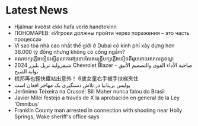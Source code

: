 # Latest News
-  Hjálmar kveðst ekki hafa verið handtekinn
-  ПОНОМАРЕВ: «Игроки должны пройти через поражения – это часть процесса»
-  Vì sao tòa nhà cao nhất thế giới ở Dubai có kinh phí xây dựng hơn 36.000 tỷ đồng nhưng không có cống ngầm?
-  គណបក្ស​ភ្លើង​ទៀន​​ស្នើ​តុលាការ​ឱ្យ​ដោះ​លែង​មន្ត្រី​បក្ស​ភ្លើង​ទៀន​ពីរ​រូប​​​​​ដោយ​ឥត​លក្ខខណ្ឌ
-  شيفرولية تريل بليزر 2024 Chevrolet Blazer صاحبة الأداء القوى والتصميم الأنيق - بوابة الصبح
-  梳邦再也輕快鐵站出意外！ 6歲女童右手被手扶梯夾住
-  پولیس بریتانیا در تلاش دستگیری یک مهاجر افغان است
-  Jerônimo Teixeira na Crusoé: Bill Maher nunca falou do Brasil
-  Javier Milei festejó a través de X la aprobación en general de la Ley ‘Ómnibus’
-  Franklin County man arrested in connection with shooting near Holly Springs, Wake sheriff's office says
